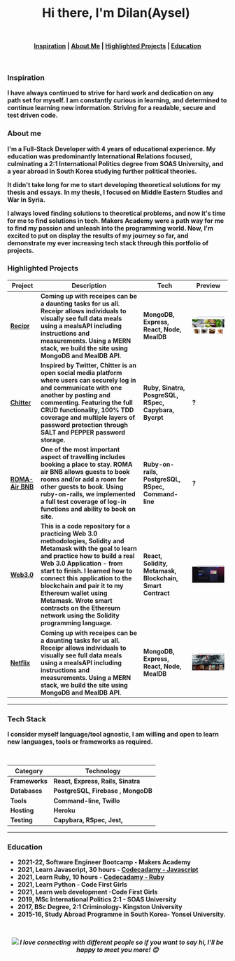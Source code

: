 <p>
  <h1 align="center"><b>Hi there, I'm Dilan(Aysel) <img src="https://docs.google.com/uc?export=download&id=166Ecq6uBl61U14OUlkHOHIBv2ArKoumJ" alt="" width="30"></h1>
</p>
<p align="center">
  
  <div align="center">

</br>

[Inspiration](#Inspiration) | [About Me](#About) | [Highlighted Projects](#Projects) | [Education](#Education)

 </div>

</br>

### <a name="Inspiration">Inspiration</a>

I have always continued to strive for hard work and dedication on any path set for myself. I am constantly curious in learning, and determined to continue learning new information. Striving for a readable, secure and test driven code. 

### <a name="About">About me</a>

I'm a Full-Stack Developer with 4 years of educational experience. My education was predominantly International Relations focused, culminating a 2:1 International Politics degree from SOAS University, and a year abroad in South Korea studying further political theories. 

It didn't take long for me to start developing theoretical solutions for my thesis and essays. In my thesis, I focused on Middle Eastern Studies and War in Syria. 

I always loved finding solutions to theoretical problems, and now it's time for me to find solutions in tech. Makers Academy were a path way for me to find my passion and unleash into the programming world. Now, I'm excited to put on display the results of my journey so far, and demonstrate my ever increasing tech stack through this portfolio of projects.

### <a name="Projects">Highlighted Projects</a>

| Project                                                                           | Description                                                                                                                                                                                                                                                                                                                                                         | Tech                                                                                                                      | Preview                                                                                                                           |
| --------------------------------------------------------------------------------- | ------------------------------------------------------------------------------------------------------------------------------------------------------------------------------------------------------------------------------------------------------------------------------------------------------------------------------------------------------------------- | ------------------------------------------------------------------------------------------------------------------------- | --------------------------------------------------------------------------------------------------------------------------------- |
| [Recipr](https://github.com/ayseldilan/Recipr)                                     | Coming up with receipes can be a daunting tasks for us all. Receipr allows individuals to visually see full data meals using a mealsAPI including instructions and measurements. Using a MERN stack, we build the site using MongoDB and MealDB API.    |  MongoDB, Express, React, Node, MealDB |  <img src="https://github.com/ayseldilan/public_resources/blob/main/gifs/Recipr/gifs/giphy.gif" width="auto" height="">          |
| [Chitter](https://github.com/ayseldilan/chitter-challenge)                         | Inspired by Twitter, Chitter is an open social media platform where users can securely log in and communicate with one another by posting and commenting. Featuring the full CRUD functionality, 100% TDD coverage and multiple layers of password protection through SALT and PEPPER password storage.                                                             | Ruby, Sinatra, PosgreSQL, RSpec, Capybara, Bycrpt                                                                         | ?         |
| [ROMA-Air BNB](https://github.com/ayseldilan/ROMA--Makers-BnB)                              | One of the most important aspect of travelling includes booking a place to stay. ROMA air BNB allows guests to book rooms and/or add a room for other guests to book. Using ruby-on-rails, we implemented a full test coverage of log-in functions and ability to book on site.  | Ruby-on-rails, PostgreSQL, RSpec, Command-line         | ? |
| [Web3.0](https://github.com/ayseldilan/web3.0) |  	This is a code repository for a practicing Web 3.0 methodologies, Solidity and Metamask with the goal to learn and practice how to build a real Web 3.0 Application - from start to finish. I learned how to connect this application to the blockchain and pair it to my Ethereum wallet using Metamask. Wrote smart contracts on the Ethereum network using the Solidity programming language.                                                                           | React, Solidity, Metamask, Blockchain, Smart Contract                                                          | <img src="https://github.com/ayseldilan/public_resources/blob/main/gifs/web3.0/giphy%20(1).gif" width="auto" height=""> |
| [Netflix](https://github.com/ayseldilan/netflix)                                     | Coming up with receipes can be a daunting tasks for us all. Receipr allows individuals to visually see full data meals using a mealsAPI including instructions and measurements. Using a MERN stack, we build the site using MongoDB and MealDB API.    |  MongoDB, Express, React, Node, MealDB | <img src="https://github.com/ayseldilan/public_resources/blob/main/gifs/Netflix/gifs/giphy.gif" width="auto" height="">        |

---


### <a name="Stack">Tech Stack</a>

I consider myself language/tool agnostic, I am willing and open to learn new languages, tools or frameworks as required.

<br />


| Category   | Technology                                     |
| ---------- | ---------------------------------------------- |
| Frameworks | React, Express, Rails, Sinatra                 |
| Databases  | PostgreSQL, Firebase  , MongoDB                |
| Tools      | Command-line, Twillo                           |
| Hosting    | Heroku                                         |
| Testing    | Capybara, RSpec, Jest,                         |

---


### <a name="Education">Education</a>

- 2021-22, Software Engineer Bootcamp - Makers Academy
- 2021, Learn Javascript, 30 hours - [Codecadamy - Javascript](https://www.codecademy.com/learn/introduction-to-javascript)
- 2021, Learn Ruby, 10 hours - [Codecadamy - Ruby](https://www.codecademy.com/learn/learn-ruby)
- 2021, Learn Python - Code First Girls
- 2021, Learn web development -Code First Girls
- 2019, MSc International Politics 2:1 - SOAS University
- 2017, BSc Degree, 2:1 Criminology- Kingston University
- 2015-16, Study Abroad Programme in South Korea- Yonsei University. 

<br />
<p align="center">
<img src="https://media.giphy.com/media/LnQjpWaON8nhr21vNW/giphy.gif" width="60"> <em><b>I love connecting with different people</b> so if you want to say <b>hi, I'll be happy to meet you more!</b> 😊</em>
</p>
<br />

<!-- BLOG-POST-LIST:END -->
